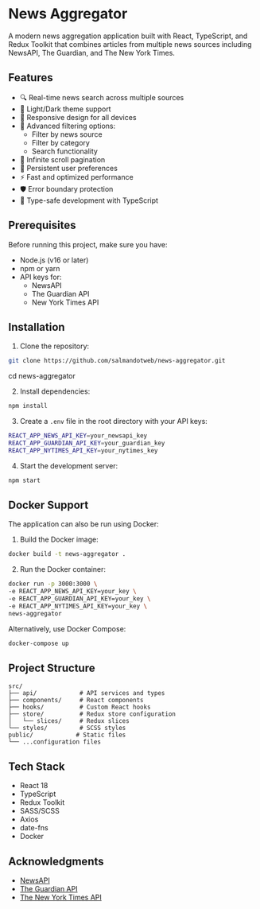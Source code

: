 # News Aggregator

A modern news aggregation application built with React, TypeScript, and Redux Toolkit that combines articles from multiple news sources including NewsAPI, The Guardian, and The New York Times.

## Features

- 🔍 Real-time news search across multiple sources
- 🎨 Light/Dark theme support
- 📱 Responsive design for all devices
- 🔧 Advanced filtering options:
  - Filter by news source
  - Filter by category
  - Search functionality
- 📄 Infinite scroll pagination
- 💾 Persistent user preferences
- ⚡ Fast and optimized performance
- 🛡️ Error boundary protection
- 🎯 Type-safe development with TypeScript

## Prerequisites

Before running this project, make sure you have:

- Node.js (v16 or later)
- npm or yarn
- API keys for:
  - NewsAPI
  - The Guardian API
  - New York Times API

## Installation

1. Clone the repository:

```bash
git clone https://github.com/salmandotweb/news-aggregator.git
```

cd news-aggregator

2. Install dependencies:

```bash
npm install
```

3. Create a `.env` file in the root directory with your API keys:

```bash
REACT_APP_NEWS_API_KEY=your_newsapi_key
REACT_APP_GUARDIAN_API_KEY=your_guardian_key
REACT_APP_NYTIMES_API_KEY=your_nytimes_key
```

4. Start the development server:

```bash
npm start
```

## Docker Support

The application can also be run using Docker:

1. Build the Docker image:

```bash
docker build -t news-aggregator .
```

2. Run the Docker container:

```bash
docker run -p 3000:3000 \
-e REACT_APP_NEWS_API_KEY=your_key \
-e REACT_APP_GUARDIAN_API_KEY=your_key \
-e REACT_APP_NYTIMES_API_KEY=your_key \
news-aggregator
```

Alternatively, use Docker Compose:

```bash
docker-compose up
```

## Project Structure

```
src/
├── api/            # API services and types
├── components/     # React components
├── hooks/          # Custom React hooks
├── store/          # Redux store configuration
│   └── slices/     # Redux slices
└── styles/         # SCSS styles
public/            # Static files
└── ...configuration files
```

## Tech Stack

- React 18
- TypeScript
- Redux Toolkit
- SASS/SCSS
- Axios
- date-fns
- Docker

## Acknowledgments

- [NewsAPI](https://newsapi.org/)
- [The Guardian API](https://open-platform.theguardian.com/)
- [The New York Times API](https://developer.nytimes.com/)
